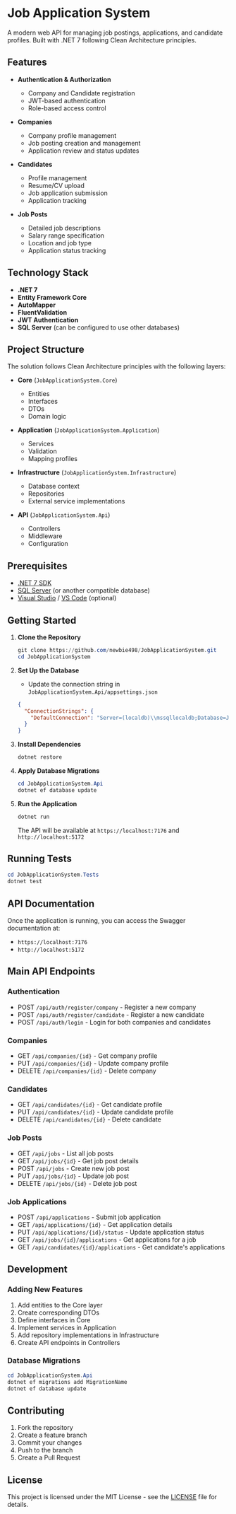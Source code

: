 # Job Application System

A modern web API for managing job postings, applications, and candidate profiles. Built with .NET 7 following Clean Architecture principles.

## Features

- **Authentication & Authorization**
  - Company and Candidate registration
  - JWT-based authentication
  - Role-based access control

- **Companies**
  - Company profile management
  - Job posting creation and management
  - Application review and status updates

- **Candidates**
  - Profile management
  - Resume/CV upload
  - Job application submission
  - Application tracking

- **Job Posts**
  - Detailed job descriptions
  - Salary range specification
  - Location and job type
  - Application status tracking

## Technology Stack

- **.NET 7**
- **Entity Framework Core**
- **AutoMapper**
- **FluentValidation**
- **JWT Authentication**
- **SQL Server** (can be configured to use other databases)

## Project Structure

The solution follows Clean Architecture principles with the following layers:

- **Core** (`JobApplicationSystem.Core`)
  - Entities
  - Interfaces
  - DTOs
  - Domain logic

- **Application** (`JobApplicationSystem.Application`)
  - Services
  - Validation
  - Mapping profiles

- **Infrastructure** (`JobApplicationSystem.Infrastructure`)
  - Database context
  - Repositories
  - External service implementations

- **API** (`JobApplicationSystem.Api`)
  - Controllers
  - Middleware
  - Configuration

## Prerequisites

- [.NET 7 SDK](https://dotnet.microsoft.com/download/dotnet/7.0)
- [SQL Server](https://www.microsoft.com/sql-server) (or another compatible database)
- [Visual Studio](https://visualstudio.microsoft.com/) / [VS Code](https://code.visualstudio.com/) (optional)

## Getting Started

1. **Clone the Repository**
   ```powershell
   git clone https://github.com/newbie498/JobApplicationSystem.git
   cd JobApplicationSystem
   ```

2. **Set Up the Database**
   - Update the connection string in `JobApplicationSystem.Api/appsettings.json`
   ```json
   {
     "ConnectionStrings": {
       "DefaultConnection": "Server=(localdb)\\mssqllocaldb;Database=JobApplicationSystem;Trusted_Connection=True;MultipleActiveResultSets=true"
     }
   }
   ```

3. **Install Dependencies**
   ```powershell
   dotnet restore
   ```

4. **Apply Database Migrations**
   ```powershell
   cd JobApplicationSystem.Api
   dotnet ef database update
   ```

5. **Run the Application**
   ```powershell
   dotnet run
   ```

   The API will be available at `https://localhost:7176` and `http://localhost:5172`

## Running Tests

```powershell
cd JobApplicationSystem.Tests
dotnet test
```

## API Documentation

Once the application is running, you can access the Swagger documentation at:
- `https://localhost:7176`
- `http://localhost:5172`

## Main API Endpoints

### Authentication
- POST `/api/auth/register/company` - Register a new company
- POST `/api/auth/register/candidate` - Register a new candidate
- POST `/api/auth/login` - Login for both companies and candidates

### Companies
- GET `/api/companies/{id}` - Get company profile
- PUT `/api/companies/{id}` - Update company profile
- DELETE `/api/companies/{id}` - Delete company

### Candidates
- GET `/api/candidates/{id}` - Get candidate profile
- PUT `/api/candidates/{id}` - Update candidate profile
- DELETE `/api/candidates/{id}` - Delete candidate

### Job Posts
- GET `/api/jobs` - List all job posts
- GET `/api/jobs/{id}` - Get job post details
- POST `/api/jobs` - Create new job post
- PUT `/api/jobs/{id}` - Update job post
- DELETE `/api/jobs/{id}` - Delete job post

### Job Applications
- POST `/api/applications` - Submit job application
- GET `/api/applications/{id}` - Get application details
- PUT `/api/applications/{id}/status` - Update application status
- GET `/api/jobs/{id}/applications` - Get applications for a job
- GET `/api/candidates/{id}/applications` - Get candidate's applications

## Development

### Adding New Features
1. Add entities to the Core layer
2. Create corresponding DTOs
3. Define interfaces in Core
4. Implement services in Application
5. Add repository implementations in Infrastructure
6. Create API endpoints in Controllers

### Database Migrations
```powershell
cd JobApplicationSystem.Api
dotnet ef migrations add MigrationName
dotnet ef database update
```

## Contributing

1. Fork the repository
2. Create a feature branch
3. Commit your changes
4. Push to the branch
5. Create a Pull Request

## License

This project is licensed under the MIT License - see the [LICENSE](LICENSE) file for details. 
